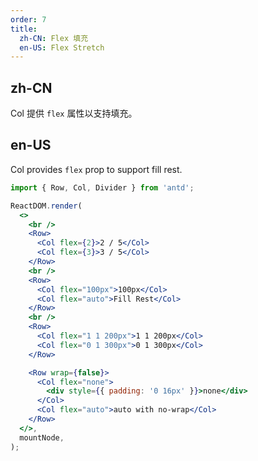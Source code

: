 ```yaml
---
order: 7
title:
  zh-CN: Flex 填充
  en-US: Flex Stretch
---
```


## zh-CN

Col 提供 `flex` 属性以支持填充。

## en-US

Col provides `flex` prop to support fill rest.

```jsx
import { Row, Col, Divider } from 'antd';

ReactDOM.render(
  <>
    <br />
    <Row>
      <Col flex={2}>2 / 5</Col>
      <Col flex={3}>3 / 5</Col>
    </Row>
    <br />
    <Row>
      <Col flex="100px">100px</Col>
      <Col flex="auto">Fill Rest</Col>
    </Row>
    <br />
    <Row>
      <Col flex="1 1 200px">1 1 200px</Col>
      <Col flex="0 1 300px">0 1 300px</Col>
    </Row>

    <Row wrap={false}>
      <Col flex="none">
        <div style={{ padding: '0 16px' }}>none</div>
      </Col>
      <Col flex="auto">auto with no-wrap</Col>
    </Row>
  </>,
  mountNode,
);
```
